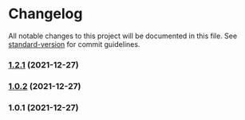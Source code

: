 # Changelog

All notable changes to this project will be documented in this file. See [standard-version](https://github.com/conventional-changelog/standard-version) for commit guidelines.

### [1.2.1](https://github.com/TibebeJS/emoji-captcha-bot/compare/v1.0.2...v1.2.1) (2021-12-27)

### [1.0.2](https://github.com/TibebeJS/emoji-captcha-bot/compare/v1.0.1...v1.0.2) (2021-12-27)

### 1.0.1 (2021-12-27)
